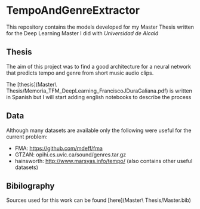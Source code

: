 # TempoAndGenreExtractor

This repository contains the models developed for my Master Thesis written for the Deep Learning Master I did with *Universidad de Alcalá*

## Thesis

The aim of this project was to find a good architecture for a neural network that predicts tempo and genre from short music audio clips.

The [thesis](Master\ Thesis/Memoria_TFM_DeepLearning_FranciscoJDuraGaliana.pdf) is written in Spanish but I will start adding english notebooks to describe the process

## Data

Although many datasets are available only the following were useful for the current problem:
 - FMA: https://github.com/mdeff/fma
 - GTZAN: opihi.cs.uvic.ca/sound/genres.tar.gz
 - hainsworth: http://www.marsyas.info/tempo/ (also contains other useful datasets)
 
 ## Bibilography
 
Sources used for this work can be found [here](Master\ Thesis/Master.bib)
